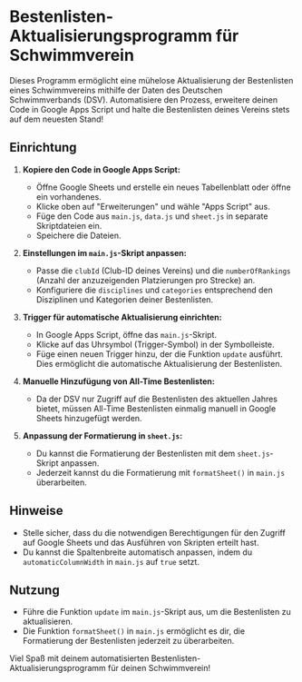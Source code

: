 # Bestenlisten-Aktualisierungsprogramm für Schwimmverein

Dieses Programm ermöglicht eine mühelose Aktualisierung der Bestenlisten eines Schwimmvereins mithilfe der Daten des Deutschen Schwimmverbands (DSV). Automatisiere den Prozess, erweitere deinen Code in Google Apps Script und halte die Bestenlisten deines Vereins stets auf dem neuesten Stand!

## Einrichtung

1. **Kopiere den Code in Google Apps Script:**
   - Öffne Google Sheets und erstelle ein neues Tabellenblatt oder öffne ein vorhandenes.
   - Klicke oben auf "Erweiterungen" und wähle "Apps Script" aus.
   - Füge den Code aus `main.js`, `data.js` und `sheet.js` in separate Skriptdateien ein.
   - Speichere die Dateien.

2. **Einstellungen im `main.js`-Skript anpassen:**
   - Passe die `clubId` (Club-ID deines Vereins) und die `numberOfRankings` (Anzahl der anzuzeigenden Platzierungen pro Strecke) an.
   - Konfiguriere die `disciplines` und `categories` entsprechend den Disziplinen und Kategorien deiner Bestenlisten.

3. **Trigger für automatische Aktualisierung einrichten:**
   - In Google Apps Script, öffne das `main.js`-Skript.
   - Klicke auf das Uhrsymbol (Trigger-Symbol) in der Symbolleiste.
   - Füge einen neuen Trigger hinzu, der die Funktion `update` ausführt. Dies ermöglicht die automatische Aktualisierung der Bestenlisten.

4. **Manuelle Hinzufügung von All-Time Bestenlisten:**
   - Da der DSV nur Zugriff auf die Bestenlisten des aktuellen Jahres bietet, müssen All-Time Bestenlisten einmalig manuell in Google Sheets hinzugefügt werden.

5. **Anpassung der Formatierung in `sheet.js`:**
   - Du kannst die Formatierung der Bestenlisten mit dem `sheet.js`-Skript anpassen.
   - Jederzeit kannst du die Formatierung mit `formatSheet()` in `main.js` überarbeiten.

## Hinweise

- Stelle sicher, dass du die notwendigen Berechtigungen für den Zugriff auf Google Sheets und das Ausführen von Skripten erteilt hast.
- Du kannst die Spaltenbreite automatisch anpassen, indem du `automaticColumnWidth` in `main.js` auf `true` setzt.

## Nutzung

- Führe die Funktion `update` im `main.js`-Skript aus, um die Bestenlisten zu aktualisieren.
- Die Funktion `formatSheet()` in `main.js` ermöglicht es dir, die Formatierung der Bestenlisten jederzeit zu überarbeiten.

Viel Spaß mit deinem automatisierten Bestenlisten-Aktualisierungsprogramm für deinen Schwimmverein!
